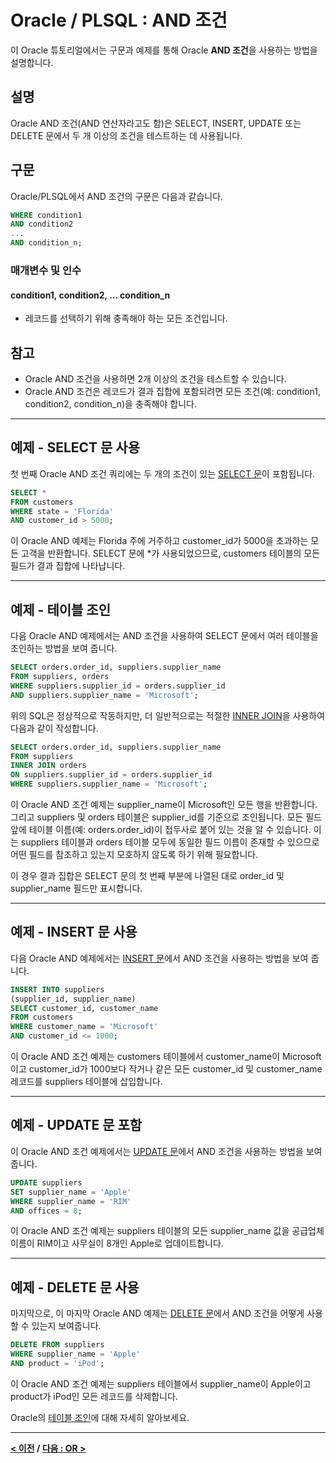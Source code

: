 # Oracle / PLSQL : AND 조건

이 Oracle 튜토리얼에서는 구문과 예제를 통해 Oracle **AND 조건**을 사용하는 방법을 설명합니다.

## 설명
Oracle AND 조건(AND 연산자라고도 함)은 SELECT, INSERT, UPDATE 또는 DELETE 문에서 두 개 이상의 조건을 테스트하는 데 사용됩니다.

## 구문
Oracle/PLSQL에서 AND 조건의 구문은 다음과 같습니다.
```SQL
WHERE condition1
AND condition2
...
AND condition_n;
```
### 매개변수 및 인수
#### condition1, condition2, ... condition_n
- 레코드를 선택하기 위해 충족해야 하는 모든 조건입니다.

## 참고
- Oracle AND 조건을 사용하면 2개 이상의 조건을 테스트할 수 있습니다.
- Oracle AND 조건은 레코드가 결과 집합에 포함되려면 모든 조건(예: condition1, condition2, condition_n)을 충족해야 합니다.

---
## 예제 - SELECT 문 사용
첫 번째 Oracle AND 조건 쿼리에는 두 개의 조건이 있는 [SELECT 문](SELECT.md)이 포함됩니다.
```SQL
SELECT *
FROM customers
WHERE state = 'Florida'
AND customer_id > 5000;
```
이 Oracle AND 예제는 Florida 주에 거주하고 customer_id가 5000을 초과하는 모든 고객을 반환합니다. SELECT 문에 *가 사용되었으므로, customers 테이블의 모든 필드가 결과 집합에 나타납니다.

---
## 예제 - 테이블 조인
다음 Oracle AND 예제에서는 AND 조건을 사용하여 SELECT 문에서 여러 테이블을 조인하는 방법을 보여 줍니다.
```SQL
SELECT orders.order_id, suppliers.supplier_name
FROM suppliers, orders
WHERE suppliers.supplier_id = orders.supplier_id
AND suppliers.supplier_name = 'Microsoft';
```
위의 SQL은 정상적으로 작동하지만, 더 일반적으로는 적절한 [INNER JOIN](JOINS.md)을 사용하여 다음과 같이 작성합니다.
```SQL
SELECT orders.order_id, suppliers.supplier_name
FROM suppliers
INNER JOIN orders
ON suppliers.supplier_id = orders.supplier_id
WHERE suppliers.supplier_name = 'Microsoft';
```
이 Oracle AND 조건 예제는 supplier_name이 Microsoft인 모든 행을 반환합니다. 그리고 suppliers 및 orders 테이블은 supplier_id를 기준으로 조인됩니다. 모든 필드 앞에 테이블 이름(예: orders.order_id)이 접두사로 붙어 있는 것을 알 수 있습니다. 이는 suppliers 테이블과 orders 테이블 모두에 동일한 필드 이름이 존재할 수 있으므로 어떤 필드를 참조하고 있는지 모호하지 않도록 하기 위해 필요합니다.

이 경우 결과 집합은 SELECT 문의 첫 번째 부분에 나열된 대로 order_id 및 supplier_name 필드만 표시합니다.

---
## 예제 - INSERT 문 사용
다음 Oracle AND 예제에서는 [INSERT 문](INSERT.md)에서 AND 조건을 사용하는 방법을 보여 줍니다.
```SQL
INSERT INTO suppliers
(supplier_id, supplier_name)
SELECT customer_id, customer_name
FROM customers
WHERE customer_name = 'Microsoft'
AND customer_id <= 1000;
```
이 Oracle AND 조건 예제는 customers 테이블에서 customer_name이 Microsoft이고 customer_id가 1000보다 작거나 같은 모든 customer_id 및 customer_name 레코드를 suppliers 테이블에 삽입합니다.

---
## 예제 - UPDATE 문 포함
이 Oracle AND 조건 예제에서는 [UPDATE 문](UPDATE.md)에서 AND 조건을 사용하는 방법을 보여 줍니다.
```SQL
UPDATE suppliers
SET supplier_name = 'Apple'
WHERE supplier_name = 'RIM'
AND offices = 8;
```
이 Oracle AND 조건 예제는 suppliers 테이블의 모든 supplier_name 값을 공급업체 이름이 RIM이고 사무실이 8개인 Apple로 업데이트합니다.

---
## 예제 - DELETE 문 사용
마지막으로, 이 마지막 Oracle AND 예제는 [DELETE 문](DELETE.md)에서 AND 조건을 어떻게 사용할 수 있는지 보여줍니다.
```SQL
DELETE FROM suppliers
WHERE supplier_name = 'Apple'
AND product = 'iPod';
```
이 Oracle AND 조건 예제는 suppliers 테이블에서 supplier_name이 Apple이고 product가 iPod인 모든 레코드를 삭제합니다.

Oracle의 [테이블 조인](JOINS.md)에 대해 자세히 알아보세요.

---
**[< 이전](ORDER_BY.md) / [다음 : OR >](OR.md)**